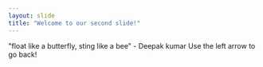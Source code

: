 ```yaml
---
layout: slide
title: "Welcome to our second slide!"
---
```

"float like a butterfly, sting like a bee" - Deepak kumar 
Use the left arrow to go back!
